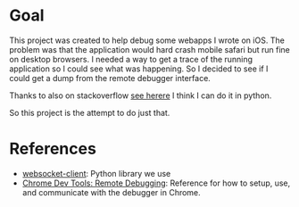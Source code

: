 Goal
====
This project was created to help debug some webapps I wrote on iOS.  The problem was that the application would hard crash mobile safari but run fine on desktop browsers.  I needed a way to get a trace of the running application so I could see what was happening.  So I decided to see if I could get a dump from the remote debugger interface.

Thanks to also on stackoverflow [see herere](http://stackoverflow.com/questions/8599408/is-it-possible-to-connect-to-mobile-safari-remote-debugger-protocol-using-python) I think I can do it in python.  

So this project is the attempt to do just that.


References
==========
  * [websocket-client](https://github.com/liris/websocket-client): Python library we use
  * [Chrome Dev Tools: Remote Debugging](http://code.google.com/chrome/devtools/docs/remote-debugging.html): Reference for how to setup, use, and communicate with the debugger in Chrome.
